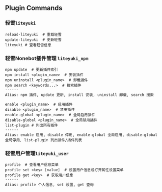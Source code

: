 ## Plugin Commands

### 轻雪`liteyuki`

```shell
reload-liteyuki  # 重载轻雪
update-liteyuki  # 更新轻雪
liteyuki # 查看轻雪信息
```

### 轻雪Nonebot插件管理 `liteyuki_npm`

```shell
npm update  # 更新插件索引
npm install <plugin_name>  # 安装插件
npm uninstall <plugin_name>  # 卸载插件
npm search <keywords...>  # 搜索插件
------
Alias: npm 插件, update 更新, install 安装, uninstall 卸载, search 搜索
```

```shell
enable <plugin_name>  # 启用插件
disable <plugin_name>  # 禁用插件
enable-global <plugin_name>  # 全局启用插件
disable-global <plugin_name>  # 全局禁用插件
list-plugin # 列出所有插件
------
Alias: enable 启用, disable 停用, enable-global 全局启用, disable-global 全局停用, list-plugin 列出插件/插件列表
```

### 轻雪用户管理`liteyuki_user`

```shell
profile  # 查看用户信息菜单
profile set <key> [value]  # 设置用户信息或打开属性设置菜单
profile get <key>  # 获取用户信息
------
Alias: profile 个人信息, set 设置, get 查询
```